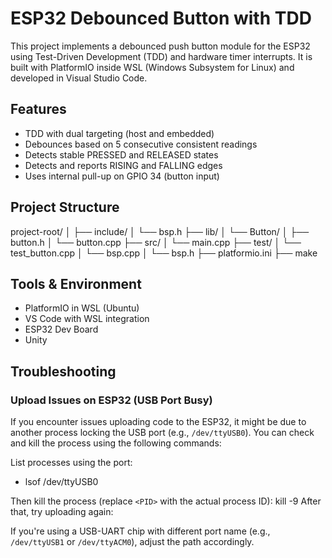 # ESP32 Debounced Button with TDD

This project implements a debounced push button module for the ESP32 using Test-Driven Development (TDD) and hardware timer interrupts. It is built with PlatformIO inside WSL (Windows Subsystem for Linux) and developed in Visual Studio Code.

## Features

- TDD with dual targeting (host and embedded)
- Debounces based on 5 consecutive consistent readings
- Detects stable PRESSED and RELEASED states
- Detects and reports RISING and FALLING edges
- Uses internal pull-up on GPIO 34 (button input)

## Project Structure
project-root/
│
├── include/
│   └── bsp.h
├── lib/
│   └── Button/
│       ├── button.h
│       └── button.cpp
├── src/
│   └── main.cpp
├── test/
│   └── test_button.cpp
│  └── bsp.cpp
│    └── bsp.h
├── platformio.ini
├── make

## Tools & Environment
- PlatformIO in WSL (Ubuntu)
- VS Code with WSL integration
- ESP32 Dev Board
- Unity

## Troubleshooting

### Upload Issues on ESP32 (USB Port Busy)

If you encounter issues uploading code to the ESP32, it might be due to another process locking the USB port (e.g., `/dev/ttyUSB0`). You can check and kill the process using the following commands:

List processes using the port:
- lsof /dev/ttyUSB0


Then kill the process (replace `<PID>` with the actual process ID):
kill -9 <PID>
After that, try uploading again:

If you're using a USB-UART chip with different port name (e.g., `/dev/ttyUSB1` or `/dev/ttyACM0`), adjust the path accordingly.


